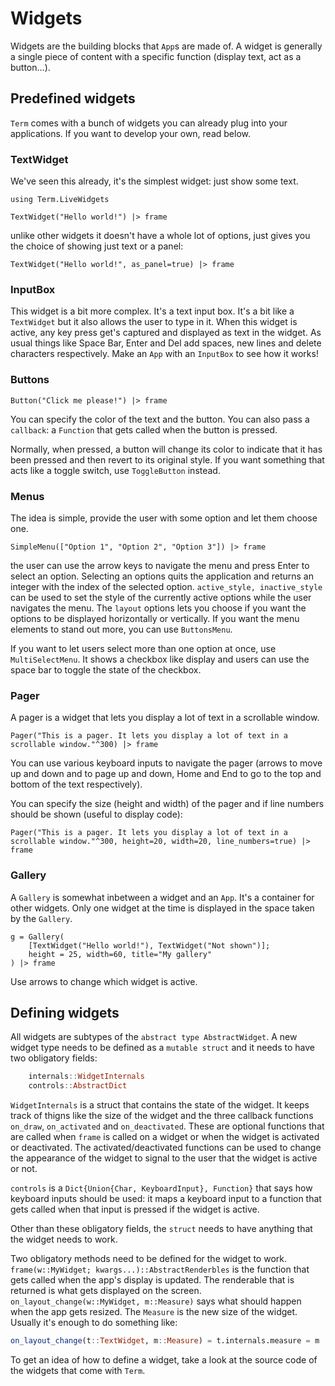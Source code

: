 # Widgets

Widgets are the building blocks that `App`s are made of. 
A widget is generally a single piece of content with a specific function (display text, act as a button...).

## Predefined widgets
`Term` comes with a bunch of widgets you can already plug into your applications.
If you want to develop your own, read below. 

### TextWidget
We've seen this already, it's the simplest widget: just show some text. 


```@example widgets
using Term.LiveWidgets

TextWidget("Hello world!") |> frame

```

unlike other widgets it doesn't have a whole lot of options, just gives you the 
choice of showing just text or a panel:
```@example widgets
TextWidget("Hello world!", as_panel=true) |> frame
```

### InputBox
This widget is a bit more complex. It's a text input box. It's a bit like a `TextWidget` but it also allows the user to type in it.
When this widget is active, any key press get's captured and displayed as text in the widget. 
As usual things like Space Bar, Enter and Del add spaces, new lines and delete characters respectively. 
Make an `App` with an `InputBox` to see how it works!

### Buttons
```@example widgets
Button("Click me please!") |> frame
```
You can specify the color of the text and the button. You can also pass a `callback`: a `Function` that gets called 
when the button is pressed. 

Normally, when pressed, a button will change its color to indicate that it has been pressed and then revert to its
original style. If you want something that acts like a toggle switch, use `ToggleButton` instead. 



### Menus

The idea is simple, provide the user with some option and let them choose one. 
```@example widgets
SimpleMenu(["Option 1", "Option 2", "Option 3"]) |> frame
```

the user can use the arrow keys to navigate the menu and press Enter to select an option.
Selecting an options quits the application and returns an integer with the index of the selected option.
`active_style, inactive_style` can be used to set the style of the currently active options while the user 
navigates the menu. The `layout` options lets you choose if you want the options to be displayed horizontally or vertically.
If you want the menu elements to stand out more, you can use `ButtonsMenu`. 


If you want to let users select more than one option at once, use `MultiSelectMenu`. It shows a checkbox like display and 
users can use the space bar to toggle the state of the checkbox.

### Pager
A pager is a widget that lets you display a lot of text in a scrollable window. 
```@example widgets
Pager("This is a pager. It lets you display a lot of text in a scrollable window."^300) |> frame
```

You can use various keyboard inputs to navigate the pager (arrows to move up and down and to page up and down, Home and End to go to the top and bottom of the text respectively).

You can specify the size (height and width) of the pager and if line numbers should be shown (useful to display code):

```@example widgets
Pager("This is a pager. It lets you display a lot of text in a scrollable window."^300, height=20, width=20, line_numbers=true) |> frame
```


### Gallery

A `Gallery` is somewhat inbetween a widget and an `App`. It's a container for other widgets. 
Only one widget at the time is displayed in the space taken by the `Gallery`.

```@example widgets
g = Gallery(
    [TextWidget("Hello world!"), TextWidget("Not shown")];
    height = 25, width=60, title="My gallery"
) |> frame
```

Use arrows to change which widget is active. 


## Defining widgets
All widgets are subtypes of the `abstract type AbstractWidget`.
A new widget type needs to be defined as a `mutable struct` and it needs to have two obligatory fields:
```julia
    internals::WidgetInternals
    controls::AbstractDict
```

`WidgetInternals` is a struct that contains the state of the widget. It keeps track of thigns like the size 
of the widget and the three callback functions `on_draw`, `on_activated` and `on_deactivated`. 
These are optional functions that are called when `frame` is called on a widget or when the widget is activated or deactivated.
The activated/deactivated functions can be used to change the appearance of the widget to signal to the user that the widget is active or not.

`controls` is a `Dict{Union{Char, KeyboardInput}, Function}` that says how keyboard inputs should be used: it maps a keyboard input to a function that gets called when that input is pressed if the widget is active. 

Other than these obligatory fields, the `struct` needs to have anything that the widget needs to work.

Two obligatory methods need to be defined for the widget to work. 
`frame(w::MyWidget; kwargs...)::AbstractRenderbles`  is the function that gets called when the app's display is updated. The renderable that is returned is what gets displayed on the screen.
`on_layout_change(w::MyWidget, m::Measure)` says what should happen when the app gets resized. The `Measure` is the new size of the widget.
Usually it's enough to do something like:
```julia
on_layout_change(t::TextWidget, m::Measure) = t.internals.measure = m
```


To get an idea of how to define a widget, take a look at the source code of the widgets that come with `Term`.